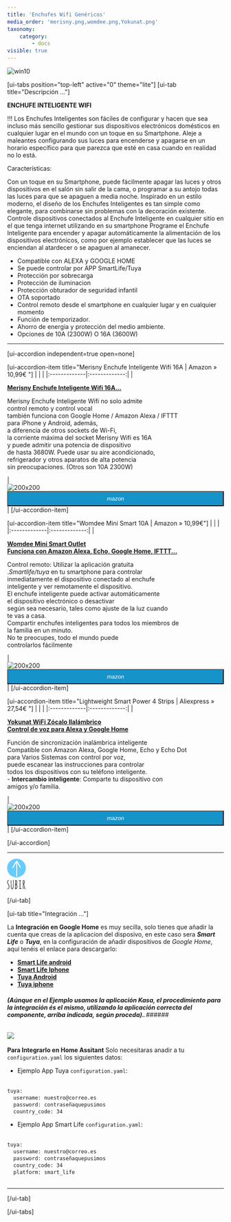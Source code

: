 ```yaml
---
title: 'Enchufes Wifi Genéricos'
media_order: 'merisny.png,womdee.png,Yokunat.png'
taxonomy:
    category:
        - docs
visible: true
---
```


![win10](image://os-compat.png)

[ui-tabs position="top-left" active="0" theme="lite"]
[ui-tab title="Descripción ..."]

**ENCHUFE INTELIGENTE WIFI**

!!! Los Enchufes Inteligentes son fáciles de configurar y hacen que sea incluso más sencillo gestionar sus dispositivos electrónicos domésticos en cualquier lugar en el mundo con un toque en su Smartphone. Aleje a maleantes configurando sus luces para encenderse y apagarse en un horario específico para que parezca que esté en casa cuando en realidad no lo está.

Características:

Con un toque en su Smartphone, puede fácilmente apagar las luces y otros dispositivos en el salón sin salir de la cama, o programar a su antojo todas las luces para que se apaguen a media noche.
Inspirado en un estilo moderno, el diseño de los Enchufes Inteligentes es tan simple como elegante, para combinarse sin problemas con la decoración existente.
Controle dispositivos conectados al Enchufe Inteligente en cualquier sitio en el que tenga internet utilizando en su smartphone
Programe el Enchufe Inteligente para encender y apagar automáticamente la alimentación de los dispositivos electrónicos, como por ejemplo establecer que las luces se enciendan al atardecer o se apaguen al amanecer.

- Compatible con ALEXA y GOOGLE HOME
- Se puede controlar por APP SmartLife/Tuya
- Protección por sobrecarga
- Protección de iluminacion
- Protección obturador de seguridad infantil
- OTA soportado
- Control remoto desde el smartphone en cualquier lugar y en cualquier momento
- Función de temporizador.
- Ahorro de energia y protección del medio ambiente.
- Opciones de 10A (2300W) O 16A (3600W)


---

[ui-accordion independent=true open=none]

[ui-accordion-item title="Merisny Enchufe Inteligente Wifi 16A | Amazon » 10,99€ "]
|  |  |
|:-------------|:-------------:|
| <p>[**Merisny Enchufe Inteligente Wifi 16A...**](https://amzn.to/2YM5Rfb)</p><p>Merisny Enchufe Inteligente Wifi no solo admite<br /> control remoto y control vocal<br /> también funciona con Google Home / Amazon Alexa / IFTTT<br /> para iPhone y Android, además,<br /> a diferencia de otros sockets de Wi-Fi, <br />la corriente máxima del socket Merisny Wifi es 16A<br /> y puede admitir una potencia de dispositivo<br /> de hasta 3680W. Puede usar su aire acondicionado,<br /> refrigerador y otros aparatos de alta potencia <br />sin preocupaciones. (Otros son 10A 2300W)</p> | <div> ![200x200][amzn-merisny] <a href="https://amzn.to/2YM5Rfb" alt="amazon-link" target="_blank"><button type="button" style="color:#fff;background-color:#1694CA;width:100%;height:35px;"><i class="fa fa-amazon">mazon</i></button></a> |
[/ui-accordion-item]

[ui-accordion-item title="Womdee Mini Smart 10A | Amazon » 10,99€"]
|  |  |
|:-------------|:-------------:|
| <p>[**Womdee Mini Smart Outlet <br />  Funciona con Amazon Alexa, Echo, Google Home, IFTTT...**](https://amzn.to/2VXZ1GB)</p><p>Control remoto: Utilizar la aplicación gratuita<br />._Smartlife/tuya_ en tu smartphone para controlar<br /> inmediatamente el dispositivo conectado al enchufe<br /> inteligente y ver remotamente el dispositivo.<br /> El enchufe inteligente puede activar automáticamente<br /> el dispositivo electrónico o desactivar <br />según sea necesario, tales como ajuste de la luz cuando<br /> te vas a casa.<br />Compartir enchufes inteligentes para todos los miembros de<br /> la familia en un minuto.<br /> No te preocupes, todo el mundo puede<br /> controlarlos fácilmente</p> | <div> ![200x200][amzn-womdee] <a href="https://amzn.to/2VXZ1GB" alt="amazon-link" target="_blank"><button type="button" style="color:#fff;background-color:#1694CA;width:100%;height:35px;"><i class="fa fa-amazon">mazon</i></button></a> |
[/ui-accordion-item]

[ui-accordion-item title="Lightweight Smart Power 4 Strips | Aliexpress » 27,54€ "]
|  |  |
|:-------------|:-------------:|
| <p>[**Yokunat WiFi Zócalo Ilalámbrico<br /> Control de voz para Alexa y Google Home**](https://amzn.to/2EsbFmi)</p><p>Función de sincronización inalámbrica inteligente<br /> Compatible con Amazon Alexa, Google Home, Echo y Echo Dot<br /> para Varios Sistemas con control por voz,<br /> puede escanear las instrucciones para controlar<br /> todos los dispositivos con su teléfono inteligente.<br />- **Intercambio inteligente**: Comparte tu dispositivo con<br />amigos y/o familia.</p> | <div> ![200x200][amzn-Yokunat] <a href="https://amzn.to/2EsbFmi" alt="amazon-link" target="_blank"><button type="button" style="color:#fff;background-color:#1694CA;width:100%;height:35px;"><i class="fa fa-amazon">mazon</i></button></a> |
[/ui-accordion-item]

[/ui-accordion]

<!--- REFERENCIA A IMAGENES AL PIE DEl ARTÍCULO --->

[amzn-merisny]: user://pages/03.enchufes-Inteligentes/04.enchufes-wifi-genericos/merisny.png?lightbox=1024&cropResize=200,200
[amzn-womdee]: user://pages/03.enchufes-Inteligentes/04.enchufes-wifi-genericos/womdee.png?lightbox=1024&cropResize=200,200
[amzn-Yokunat]: user://pages/03.enchufes-Inteligentes/04.enchufes-wifi-genericos/Yokunat.png?lightbox=1024&cropResize=200,200

---

[![](up1_azul1.png)](# "Volver al Inicio")

[/ui-tab]

[ui-tab title="Integración ..."]

La **Integración en Google Home** es muy secilla, solo tienes que añadir la cuenta que creas de la aplicacion del disposivo, en este caso sera **_Smart Life_**  o  **_Tuya_**,  en la configuración de añadir dispositivos de _Google Home_, aquí tenéis el enlace para descargarlo:
 * [**Smart Life android**](http://bit.ly/2JnEUtN)
 * [**Smart Life Iphone**](https://apple.co/2DVyRsK)
 * [**Tuya Android**](http://bit.ly/2ZYql5T)
 * [**Tuya iphone**](https://apple.co/2vIrNeD)

###### **_(Aúnque en el Ejemplo usamos la aplicación Kasa, el procedimiento para la integración és el mismo, utilizando la aplicación correcta del componente, arriba indicada, según proceda)._**.###### 
![](integracion_google_home.gif)

**Para Integrarlo en Home Assitant**
Solo necesitaras anadir a tu `configuration.yaml` los siguientes datos:

+ Ejemplo  App Tuya `configuration.yaml`:

```text

tuya:
  username: nuestro@correo.es
  password: contraseñaquepusimos
  country_code: 34 

```
+ Ejemplo  App Smart Life `configuration.yaml`:

```text
​
tuya:
  username: nuestro@correo.es
  password: contraseñaquepusimos
  country_code: 34
  platform: smart_life
​
```
---

[/ui-tab]

[/ui-tabs]
